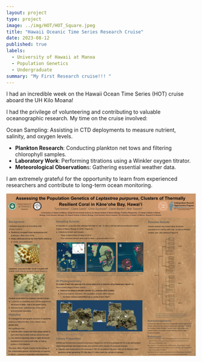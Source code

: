 ```yaml
---
layout: project
type: project
image: ../img/HOT/HOT_Square.jpeg
title: "Hawaii Oceanic Time Series Research Cruise"
date: 2023-08-12
published: true
labels:
  - University of Hawaii at Manoa
  - Population Genetics
  - Undergraduate
summary: "My First Research cruise!!! "
---
```


I had an incredible week on the Hawaii Ocean Time Series (HOT) cruise aboard the UH Kilo Moana!

I had the privilege of volunteering and contributing to valuable oceanographic research. My time on the cruise involved:

Ocean Sampling: Assisting in CTD deployments to measure nutrient, salinity, and oxygen levels.
- <b>Plankton Research</b>: Conducting plankton net tows and filtering chlorophyll samples.
- <b>Laboratory Work</b>: Performing titrations using a Winkler oxygen titrator.
- <b>Meteorological Observation</b>s: Gathering essential weather data.
  
I am extremely grateful for the opportunity to learn from experienced researchers and contribute to long-term ocean monitoring.

<img class="img-fluid" src="../img/Tester/Testers_Full.jpg">
